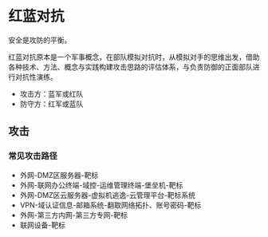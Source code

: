 # 红蓝对抗
安全是攻防的平衡。

红蓝对抗原本是一个军事概念，在部队模拟对抗时，从模拟对手的思维出发，借助各种技术、方法、概念与实践构建攻击思路的评估体系，与负责防御的正面部队进行对抗性演练。

- 攻击方：蓝军或红队
- 防守方：红军或蓝队

## 攻击

### 常见攻击路径
- 外网-DMZ区服务器-靶标
- 外网-联网办公终端-域控-运维管理终端-堡垒机-靶标
- 外网-DMZ区云服务器-虚拟机逃逸-云管理平台-靶标系统
- VPN-域认证信息-邮箱系统-翻取网络拓扑、账号密码-靶标
- 外网-第三方内网-第三方专网-靶标
- 联网设备-靶标